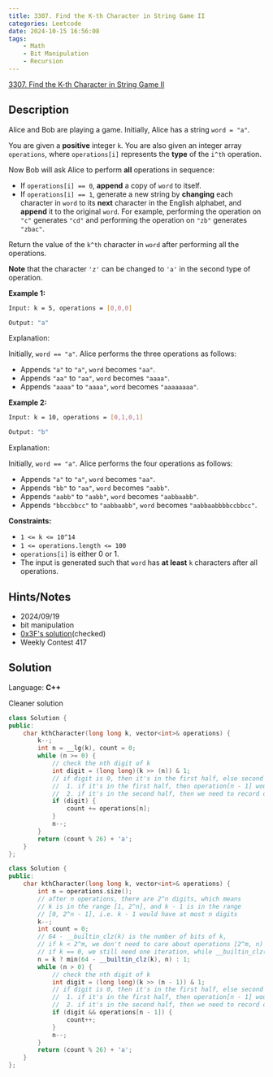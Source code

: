 ```yaml
---
title: 3307. Find the K-th Character in String Game II
categories: Leetcode
date: 2024-10-15 16:56:08
tags:
    - Math
    - Bit Manipulation
    - Recursion
---
```


[3307. Find the K-th Character in String Game II](https://leetcode.com/problems/find-the-k-th-character-in-string-game-ii/description/)

## Description

Alice and Bob are playing a game. Initially, Alice has a string `word = "a"`.

You are given a **positive**  integer `k`. You are also given an integer array `operations`, where `operations[i]` represents the **type**  of the `i^th` operation.

Now Bob will ask Alice to perform **all**  operations in sequence:

- If `operations[i] == 0`, **append**  a copy of `word` to itself.
- If `operations[i] == 1`, generate a new string by **changing**  each character in `word` to its **next**  character in the English alphabet, and **append**  it to the original `word`. For example, performing the operation on `"c"` generates `"cd"` and performing the operation on `"zb"` generates `"zbac"`.

Return the value of the `k^th` character in `word` after performing all the operations.

**Note**  that the character `'z'` can be changed to `'a'` in the second type of operation.

**Example 1:**

```bash
Input: k = 5, operations = [0,0,0]

Output: "a"
```

Explanation:

Initially, `word == "a"`. Alice performs the three operations as follows:

- Appends `"a"` to `"a"`, `word` becomes `"aa"`.
- Appends `"aa"` to `"aa"`, `word` becomes `"aaaa"`.
- Appends `"aaaa"` to `"aaaa"`, `word` becomes `"aaaaaaaa"`.

**Example 2:**

```bash
Input: k = 10, operations = [0,1,0,1]

Output: "b"
```

Explanation:

Initially, `word == "a"`. Alice performs the four operations as follows:

- Appends `"a"` to `"a"`, `word` becomes `"aa"`.
- Appends `"bb"` to `"aa"`, `word` becomes `"aabb"`.
- Appends `"aabb"` to `"aabb"`, `word` becomes `"aabbaabb"`.
- Appends `"bbccbbcc"` to `"aabbaabb"`, `word` becomes `"aabbaabbbbccbbcc"`.

**Constraints:**

- `1 <= k <= 10^14`
- `1 <= operations.length <= 100`
- `operations[i]` is either 0 or 1.
- The input is generated such that `word` has **at least**  `k` characters after all operations.

## Hints/Notes

- 2024/09/19
- bit manipulation
- [0x3F's solution](https://leetcode.cn/problems/find-the-k-th-character-in-string-game-ii/solutions/2934284/liang-chong-zuo-fa-di-gui-die-dai-python-5f6z/)(checked)
- Weekly Contest 417

## Solution

Language: **C++**

Cleaner solution

```C++
class Solution {
public:
    char kthCharacter(long long k, vector<int>& operations) {
        k--;
        int n = __lg(k), count = 0;
        while (n >= 0) {
            // check the nth digit of k
            int digit = (long long)(k >> (n)) & 1;
            // if digit is 0, then it's in the first half, else second half
            //  1. if it's in the first half, then operation[n - 1] wouldn't matter
            //  2. if it's in the second half, then we need to record one
            if (digit) {
                count += operations[n];
            }
            n--;
        }
        return (count % 26) + 'a';
    }
};
```

```C++
class Solution {
public:
    char kthCharacter(long long k, vector<int>& operations) {
        int n = operations.size();
        // after n operations, there are 2^n digits, which means
        // k is in the range [1, 2^n], and k - 1 is in the range
        // [0, 2^n - 1], i.e. k - 1 would have at most n digits
        k--;
        int count = 0;
        // 64 - __builtin_clz(k) is the number of bits of k,
        // if k < 2^m, we don't need to care about operations [2^m, n)
        // if k == 0, we still need one iteration, while __builtin_clz() doesn't accept 0
        n = k ? min(64 - __builtin_clz(k), n) : 1;
        while (n > 0) {
            // check the nth digit of k
            int digit = (long long)(k >> (n - 1)) & 1;
            // if digit is 0, then it's in the first half, else second half
            //  1. if it's in the first half, then operation[n - 1] wouldn't matter
            //  2. if it's in the second half, then we need to record one
            if (digit && operations[n - 1]) {
                count++;
            }
            n--;
        }
        return (count % 26) + 'a';
    }
};
```
